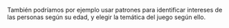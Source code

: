 También podríamos por ejemplo usar patrones para identificar intereses de las personas según su edad, y elegir la temática del juego según ello. 